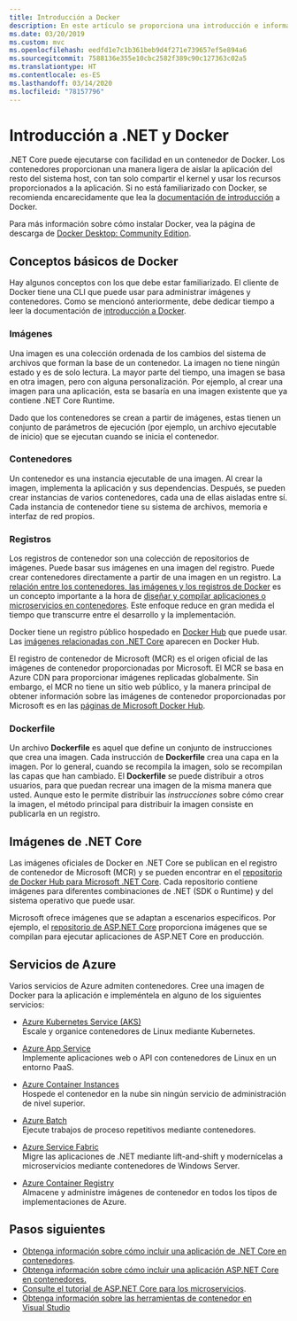 ```yaml
---
title: Introducción a Docker
description: En este artículo se proporciona una introducción e información general para Docker en el contexto de una aplicación de .NET Core.
ms.date: 03/20/2019
ms.custom: mvc
ms.openlocfilehash: eedfd1e7c1b361beb9d4f271e739657ef5e894a6
ms.sourcegitcommit: 7588136e355e10cbc2582f389c90c127363c02a5
ms.translationtype: HT
ms.contentlocale: es-ES
ms.lasthandoff: 03/14/2020
ms.locfileid: "78157796"
---
```

# <a name="introduction-to-net-and-docker"></a>Introducción a .NET y Docker

.NET Core puede ejecutarse con facilidad en un contenedor de Docker. Los contenedores proporcionan una manera ligera de aislar la aplicación del resto del sistema host, con tan solo compartir el kernel y usar los recursos proporcionados a la aplicación. Si no está familiarizado con Docker, se recomienda encarecidamente que lea la [documentación de introducción](https://docs.docker.com/engine/docker-overview/) a Docker.

Para más información sobre cómo instalar Docker, vea la página de descarga de [Docker Desktop: Community Edition](https://www.docker.com/products/docker-desktop).

## <a name="docker-basics"></a>Conceptos básicos de Docker

Hay algunos conceptos con los que debe estar familiarizado. El cliente de Docker tiene una CLI que puede usar para administrar imágenes y contenedores. Como se mencionó anteriormente, debe dedicar tiempo a leer la documentación de [introducción a Docker](https://docs.docker.com/engine/docker-overview/).

### <a name="images"></a>Imágenes

Una imagen es una colección ordenada de los cambios del sistema de archivos que forman la base de un contenedor. La imagen no tiene ningún estado y es de solo lectura. La mayor parte del tiempo, una imagen se basa en otra imagen, pero con alguna personalización. Por ejemplo, al crear una imagen para una aplicación, esta se basaría en una imagen existente que ya contiene .NET Core Runtime.

Dado que los contenedores se crean a partir de imágenes, estas tienen un conjunto de parámetros de ejecución (por ejemplo, un archivo ejecutable de inicio) que se ejecutan cuando se inicia el contenedor.

### <a name="containers"></a>Contenedores

Un contenedor es una instancia ejecutable de una imagen. Al crear la imagen, implementa la aplicación y sus dependencias. Después, se pueden crear instancias de varios contenedores, cada una de ellas aisladas entre sí. Cada instancia de contenedor tiene su sistema de archivos, memoria e interfaz de red propios.

### <a name="registries"></a>Registros

Los registros de contenedor son una colección de repositorios de imágenes. Puede basar sus imágenes en una imagen del registro. Puede crear contenedores directamente a partir de una imagen en un registro. La [relación entre los contenedores, las imágenes y los registros de Docker](../../architecture/microservices/container-docker-introduction/docker-containers-images-registries.md) es un concepto importante a la hora de [diseñar y compilar aplicaciones o microservicios en contenedores](../../architecture/microservices/architect-microservice-container-applications/index.md). Este enfoque reduce en gran medida el tiempo que transcurre entre el desarrollo y la implementación.

Docker tiene un registro público hospedado en [Docker Hub](https://hub.docker.com/) que puede usar. Las [imágenes relacionadas con .NET Core](https://hub.docker.com/_/microsoft-dotnet-core/) aparecen en Docker Hub.

El registro de contenedor de Microsoft (MCR) es el origen oficial de las imágenes de contenedor proporcionadas por Microsoft. El MCR se basa en Azure CDN para proporcionar imágenes replicadas globalmente. Sin embargo, el MCR no tiene un sitio web público, y la manera principal de obtener información sobre las imágenes de contenedor proporcionadas por Microsoft es en las [páginas de Microsoft Docker Hub](https://hub.docker.com/_/microsoft-dotnet-core/).

### <a name="dockerfile"></a>Dockerfile

Un archivo **Dockerfile** es aquel que define un conjunto de instrucciones que crea una imagen. Cada instrucción de **Dockerfile** crea una capa en la imagen. Por lo general, cuando se recompila la imagen, solo se recompilan las capas que han cambiado. El **Dockerfile** se puede distribuir a otros usuarios, para que puedan recrear una imagen de la misma manera que usted. Aunque esto le permite distribuir las *instrucciones* sobre cómo crear la imagen, el método principal para distribuir la imagen consiste en publicarla en un registro.

## <a name="net-core-images"></a>Imágenes de .NET Core

Las imágenes oficiales de Docker en .NET Core se publican en el registro de contenedor de Microsoft (MCR) y se pueden encontrar en el [repositorio de Docker Hub para Microsoft .NET Core](https://hub.docker.com/_/microsoft-dotnet-core/). Cada repositorio contiene imágenes para diferentes combinaciones de .NET (SDK o Runtime) y del sistema operativo que puede usar.

Microsoft ofrece imágenes que se adaptan a escenarios específicos. Por ejemplo, el [repositorio de ASP.NET Core](https://hub.docker.com/_/microsoft-dotnet-core-aspnet/) proporciona imágenes que se compilan para ejecutar aplicaciones de ASP.NET Core en producción.

## <a name="azure-services"></a>Servicios de Azure

Varios servicios de Azure admiten contenedores. Cree una imagen de Docker para la aplicación e impleméntela en alguno de los siguientes servicios:

- [Azure Kubernetes Service (AKS)](https://azure.microsoft.com/services/kubernetes-service/)\
Escale y organice contenedores de Linux mediante Kubernetes.

- [Azure App Service](https://azure.microsoft.com/services/app-service/containers/)\
Implemente aplicaciones web o API con contenedores de Linux en un entorno PaaS.

- [Azure Container Instances](https://azure.microsoft.com/services/container-instances/)\
Hospede el contenedor en la nube sin ningún servicio de administración de nivel superior.

- [Azure Batch](https://azure.microsoft.com/services/batch/)\
Ejecute trabajos de proceso repetitivos mediante contenedores.

- [Azure Service Fabric](https://azure.microsoft.com/services/service-fabric/)\
Migre las aplicaciones de .NET mediante lift-and-shift y modernícelas a microservicios mediante contenedores de Windows Server.

- [Azure Container Registry](https://azure.microsoft.com/services/container-registry/)\
Almacene y administre imágenes de contenedor en todos los tipos de implementaciones de Azure.

## <a name="next-steps"></a>Pasos siguientes

- [Obtenga información sobre cómo incluir una aplicación de .NET Core en contenedores](build-container.md).
- [Obtenga información sobre cómo incluir una aplicación ASP.NET Core en contenedores.](/aspnet/core/host-and-deploy/docker/building-net-docker-images)
- [Consulte el tutorial de ASP.NET Core para los microservicios](https://dotnet.microsoft.com/learn/web/aspnet-microservice-tutorial/intro).
- [Obtenga información sobre las herramientas de contenedor en Visual Studio](/visualstudio/containers/overview)

